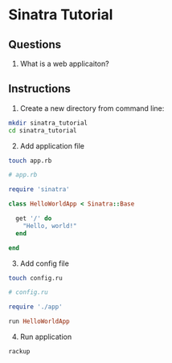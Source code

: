 # Sinatra Tutorial

## Questions

1. What is a web applicaiton?

## Instructions

1. Create a new directory from command line:

```bash
mkdir sinatra_tutorial
cd sinatra_tutorial
```

2. Add application file

```bash
touch app.rb
```

```ruby
# app.rb

require 'sinatra'

class HelloWorldApp < Sinatra::Base

  get '/' do
    "Hello, world!"
  end

end
```

3. Add config file

```bash
touch config.ru
```

```ruby
# config.ru

require './app'

run HelloWorldApp
```

4. Run application

```bash
rackup
```




